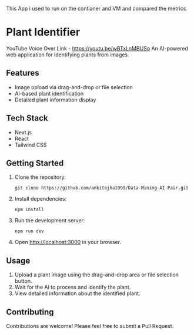 This App i used to run on the contianer and VM and compared the metrics


# Plant Identifier
YouTube Voice Over Link - https://youtu.be/wBTxLnMBUSo
An AI-powered web application for identifying plants from images.

## Features

- Image upload via drag-and-drop or file selection
- AI-based plant identification
- Detailed plant information display

## Tech Stack

- Next.js
- React
- Tailwind CSS

## Getting Started

1. Clone the repository:
   ```
   git clone https://github.com/ankitojha1999/Data-Mining-AI-Pair.git
   ```

2. Install dependencies:
   ```
   npm install
   ```

3. Run the development server:
   ```
   npm run dev
   ```

4. Open [http://localhost:3000](http://localhost:3000) in your browser.

## Usage

1. Upload a plant image using the drag-and-drop area or file selection button.
2. Wait for the AI to process and identify the plant.
3. View detailed information about the identified plant.

## Contributing

Contributions are welcome! Please feel free to submit a Pull Request.


